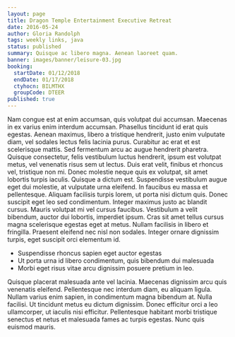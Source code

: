 ```yaml
---
layout: page
title: Dragon Temple Entertainment Executive Retreat
date: 2016-05-24
author: Gloria Randolph
tags: weekly links, java
status: published
summary: Quisque ac libero magna. Aenean laoreet quam.
banner: images/banner/leisure-03.jpg
booking:
  startDate: 01/12/2018
  endDate: 01/17/2018
  ctyhocn: BILMTHX
  groupCode: DTEER
published: true
---
```

Nam congue est at enim accumsan, quis volutpat dui accumsan. Maecenas in ex varius enim interdum accumsan. Phasellus tincidunt id erat quis egestas. Aenean maximus, libero a tristique hendrerit, justo enim vulputate diam, vel sodales lectus felis lacinia purus. Curabitur ac erat et est scelerisque mattis. Sed fermentum arcu ac augue hendrerit pharetra. Quisque consectetur, felis vestibulum luctus hendrerit, ipsum est volutpat metus, vel venenatis risus sem ut lectus. Duis erat velit, finibus et rhoncus vel, tristique non mi. Donec molestie neque quis ex volutpat, sit amet lobortis turpis iaculis. Quisque a dictum est. Suspendisse vestibulum augue eget dui molestie, at vulputate urna eleifend.
In faucibus eu massa et pellentesque. Aliquam facilisis turpis lorem, ut porta nisi dictum quis. Donec suscipit eget leo sed condimentum. Integer maximus justo ac blandit cursus. Mauris volutpat mi vel cursus faucibus. Vestibulum a velit bibendum, auctor dui lobortis, imperdiet ipsum. Cras sit amet tellus cursus magna scelerisque egestas eget at metus. Nullam facilisis in libero et fringilla. Praesent eleifend nec nisl non sodales. Integer ornare dignissim turpis, eget suscipit orci elementum id.

* Suspendisse rhoncus sapien eget auctor egestas
* Ut porta urna id libero condimentum, quis bibendum dui malesuada
* Morbi eget risus vitae arcu dignissim posuere pretium in leo.

Quisque placerat malesuada ante vel lacinia. Maecenas dignissim arcu quis venenatis eleifend. Pellentesque nec interdum diam, eu aliquam ligula. Nullam varius enim sapien, in condimentum magna bibendum at. Nulla facilisi. Ut tincidunt metus eu dictum dignissim. Donec efficitur orci a leo ullamcorper, ut iaculis nisi efficitur. Pellentesque habitant morbi tristique senectus et netus et malesuada fames ac turpis egestas. Nunc quis euismod mauris.
